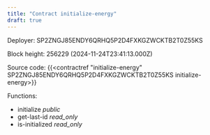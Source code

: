 ```yaml
---
title: "Contract initialize-energy"
draft: true
---
```

Deployer: SP2ZNGJ85ENDY6QRHQ5P2D4FXKGZWCKTB2T0Z55KS


 



Block height: 256229 (2024-11-24T23:41:13.000Z)

Source code: {{<contractref "initialize-energy" SP2ZNGJ85ENDY6QRHQ5P2D4FXKGZWCKTB2T0Z55KS initialize-energy>}}

Functions:

* initialize _public_
* get-last-id _read_only_
* is-initialized _read_only_

